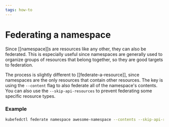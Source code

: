 ```yaml
---
tags: how-to
---
```


# Federating a namespace
Since [[namespace]]s are resources like any other, they can also be federated. This is especially useful since namespaces are generally used to organize groups of resources that belong together, so they are good targets to federation.

The process is slightly different to [[federate-a-resource]], since namespaces are the only resources that contain other resources. The key is using the `--content` flag to also federate all of the namespace's contents. You can also use the `--skip-api-resources` to prevent federating some specific reosurce types.

### Example
```sh
kubefedctl federate namespace awesome-namespace --contents --skip-api-resources "secrets,apps"
```
